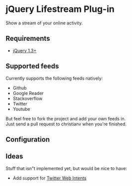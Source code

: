# jQuery Lifestream Plug-in

Show a stream of your online activity.

## Requirements
* [jQuery 1.3+](http://www.jquery.com)

## Supported feeds

Currently supports the following feeds natively:

* Github
* Google Reader
* Stackoverflow
* Twitter
* Youtube

But feel free to fork the project and add your own feeds in.  
Just send a pull request to christianv when you're finished.

## Configuration

## Ideas
Stuff that isn"t implemented yet, but would be nice to have:

* Add support for [Twitter Web Intents](http://dev.twitter.com/pages/intents)